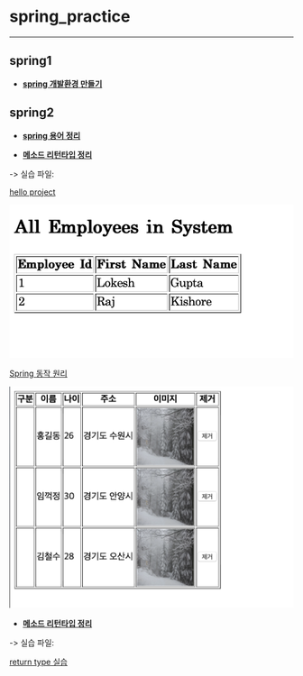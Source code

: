 # spring_practice

------

## spring1

+ **[spring 개발환경 만들기](https://velog.io/@ye050425/spring-spring-%EA%B0%9C%EB%B0%9C%ED%99%98%EA%B2%BD-%EB%A7%8C%EB%93%A4%EA%B8%B0-ylk5g4gn7s)**

## spring2

+ **[spring 용어 정리](https://velog.io/@ye050425/spring-%EC%9A%A9%EC%96%B4-%EC%A0%95%EB%A6%AC)**

+ **[메소드 리턴타입 정리](https://velog.io/@ye050425/spring-%EB%A9%94%EC%86%8C%EB%93%9C-%EB%A6%AC%ED%84%B4%ED%83%80%EC%9E%85-%EC%A0%95%EB%A6%AC-78k5gwklce)**

-> 실습 파일:

[hello project](https://github.com/YeeunJ/spring_practice/tree/master/helloProject) 

![hello project 사진](https://github.com/YeeunJ/spring_practice/blob/master/image/capture_img2.png)

[Spring 동작 원리](https://github.com/YeeunJ/spring_practice/tree/master/hello) 

![동작원리 사진](https://github.com/YeeunJ/spring_practice/blob/master/image/capture_img1.png)



+ **[메소드 리턴타입 정리](https://velog.io/@ye050425/spring-%EB%A9%94%EC%86%8C%EB%93%9C-%EB%A6%AC%ED%84%B4%ED%83%80%EC%9E%85-%EC%A0%95%EB%A6%AC-78k5gwklce)**

-> 실습 파일:

[return type 실습](https://github.com/YeeunJ/spring_practice/tree/master/ReturnType)
